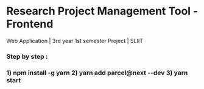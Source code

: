 # Research Project Management Tool - Frontend
Web Application | 3rd year 1st semester Project | SLIIT

<h3>Step by step :<h3>
1)  npm install -g yarn
2)  yarn add parcel@next --dev
3)  yarn start
